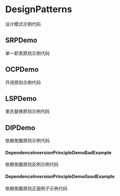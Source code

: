# DesignPatterns
设计模式示例代码

## SRPDemo
单一职责原则示例代码

## OCPDemo
开闭原则示例代码

## LSPDemo
里氏替换原则示例代码

## DIPDemo
依赖倒置原则示例代码

#### DependenceInversionPrincipleDemoBadExample
依赖倒置原则反例示例代码

#### DependenceInversionPrincipleDemoGoodExample
依赖倒置原则正面例子示例代码

